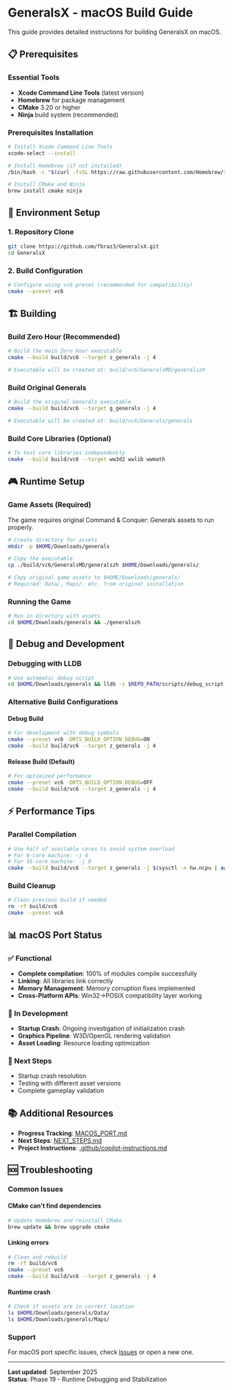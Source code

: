 # GeneralsX - macOS Build Guide

This guide provides detailed instructions for building GeneralsX on macOS.

## 📋 Prerequisites

### Essential Tools
- **Xcode Command Line Tools** (latest version)
- **Homebrew** for package management
- **CMake** 3.20 or higher
- **Ninja** build system (recommended)

### Prerequisites Installation

```bash
# Install Xcode Command Line Tools
xcode-select --install

# Install Homebrew (if not installed)
/bin/bash -c "$(curl -fsSL https://raw.githubusercontent.com/Homebrew/install/HEAD/install.sh)"

# Install CMake and Ninja
brew install cmake ninja
```

## 🔧 Environment Setup

### 1. Repository Clone
```bash
git clone https://github.com/fbraz3/GeneralsX.git
cd GeneralsX
```

### 2. Build Configuration
```bash
# Configure using vc6 preset (recommended for compatibility)
cmake --preset vc6
```

## 🏗️ Building

### Build Zero Hour (Recommended)
```bash
# Build the main Zero Hour executable
cmake --build build/vc6 --target z_generals -j 4

# Executable will be created at: build/vc6/GeneralsMD/generalszh
```

### Build Original Generals
```bash
# Build the original Generals executable
cmake --build build/vc6 --target g_generals -j 4

# Executable will be created at: build/vc6/Generals/generals
```

### Build Core Libraries (Optional)
```bash
# To test core libraries independently
cmake --build build/vc6 --target ww3d2 wwlib wwmath
```

## 🎮 Runtime Setup

### Game Assets (Required)
The game requires original Command & Conquer: Generals assets to run properly.

```bash
# Create directory for assets
mkdir -p $HOME/Downloads/generals

# Copy the executable
cp ./build/vc6/GeneralsMD/generalszh $HOME/Downloads/generals/

# Copy original game assets to $HOME/Downloads/generals/
# Required: Data/, Maps/, etc. from original installation
```

### Running the Game
```bash
# Run in directory with assets
cd $HOME/Downloads/generals && ./generalszh
```

## 🐛 Debug and Development

### Debugging with LLDB
```bash
# Use automatic debug script
cd $HOME/Downloads/generals && lldb -s $REPO_PATH/scripts/debug_script.lldb generalszh
```

### Alternative Build Configurations

#### Debug Build
```bash
# For development with debug symbols
cmake --preset vc6 -DRTS_BUILD_OPTION_DEBUG=ON
cmake --build build/vc6 --target z_generals -j 4
```

#### Release Build (Default)
```bash
# For optimized performance
cmake --preset vc6 -DRTS_BUILD_OPTION_DEBUG=OFF
cmake --build build/vc6 --target z_generals -j 4
```

## ⚡ Performance Tips

### Parallel Compilation
```bash
# Use half of available cores to avoid system overload
# For 8-core machine: -j 4
# For 16-core machine: -j 8
cmake --build build/vc6 --target z_generals -j $(sysctl -n hw.ncpu | awk '{print int($1/2)}')
```

### Build Cleanup
```bash
# Clean previous build if needed
rm -rf build/vc6
cmake --preset vc6
```

## 📊 macOS Port Status

### ✅ Functional
- **Complete compilation**: 100% of modules compile successfully
- **Linking**: All libraries link correctly
- **Memory Management**: Memory corruption fixes implemented
- **Cross-Platform APIs**: Win32→POSIX compatibility layer working

### 🔄 In Development
- **Startup Crash**: Ongoing investigation of initialization crash
- **Graphics Pipeline**: W3D/OpenGL rendering validation
- **Asset Loading**: Resource loading optimization

### 🎯 Next Steps
- Startup crash resolution
- Testing with different asset versions
- Complete gameplay validation

## 📚 Additional Resources

- **Progress Tracking**: [MACOS_PORT.md](MACOS_PORT.md)
- **Next Steps**: [NEXT_STEPS.md](NEXT_STEPS.md)
- **Project Instructions**: [.github/copilot-instructions.md](.github/copilot-instructions.md)

## 🆘 Troubleshooting

### Common Issues

#### CMake can't find dependencies
```bash
# Update Homebrew and reinstall CMake
brew update && brew upgrade cmake
```

#### Linking errors
```bash
# Clean and rebuild
rm -rf build/vc6
cmake --preset vc6
cmake --build build/vc6 --target z_generals -j 4
```

#### Runtime crash
```bash
# Check if assets are in correct location
ls $HOME/Downloads/generals/Data/
ls $HOME/Downloads/generals/Maps/
```

### Support
For macOS port specific issues, check [Issues](https://github.com/fbraz3/GeneralsX/issues) or open a new one.

---
**Last updated**: September 2025  
**Status**: Phase 19 - Runtime Debugging and Stabilization